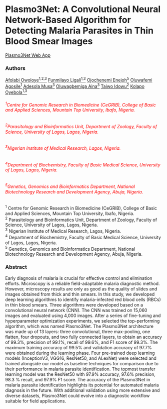 # Plasmo3Net: A Convolutional Neural Network-Based Algorithm for Detecting Malaria Parasites in Thin Blood Smear Images
[Plasmo3Net Web App](https://plasmo3net.streamlit.app)
### Authors
[Afolabi Owoloye<sup>1,2,3</sup>](https://www.linkedin.com/in/afolabi-owoloye-a1b8a5b5/)
[Funmilayo Ligali<sup>1,3</sup>](https://www.linkedin.com/in/samuel-olawale-olubode-6191a81aa/)
[Ojochenemi Enejoh<sup>5</sup>](https://www.linkedin.com/in/adewale-ogunleye-09029684/)
[Oluwafemi Agosile<sup>1</sup>](https://www.linkedin.com/in/samuel-olawale-olubode-6191a81aa/)
[Adesola Musa<sup>3</sup>](https://www.linkedin.com/in/adewale-ogunleye-09029684/)
[Oluwagbemiga Aina<sup>3</sup>](https://www.linkedin.com/in/adewale-ogunleye-09029684/)
[Taiwo Idowu<sup>2</sup>](https://scholar.google.com/citations?hl=en&user=ViS6ndQAAAAJ)
[Kolapo Oyebola<sup>1,3</sup>](https://www.linkedin.com/in/kolapo-oyebola-phd-67493836/)


<h6 style='color: red;'><sup>1</sup>Centre for Genomic Research in Biomedicine (CeGRIB), College of Basic and Applied Sciences, Mountain Top University, Ibafo, Nigeria.</h6>
<h6 style='color: red;'><sup>2</sup>Parasitology and Bioinformatics Unit, Department of Zoology, Faculty of Science, University of Lagos, Lagos, Nigeria.</h6>
<h6 style='color: red;'><sup>3</sup>Nigerian Institute of Medical Research, Lagos, Nigeria.</h6>
<h6 style='color: red;'><sup>4</sup>Department of Biochemistry, Faculty of Basic Medical Science, University of Lagos, Lagos, Nigeria.</h6>
<h6 style='color: red;'><sup>5</sup>Genetics, Genomics and Bioinformatics Department, National Biotechnology Research and Development Agency, Abuja, Nigeria.</h6>

<sup>1</sup> Centre for Genomic Research in Biomedicine (CeGRIB), College of Basic and Applied Sciences, Mountain Top University, Ibafo, Nigeria.<br>
<sup>2</sup> Parasitology and Bioinformatics Unit, Department of Zoology, Faculty of Science, University of Lagos, Lagos, Nigeria.<br>
<sup>3</sup> Nigerian Institute of Medical Research, Lagos, Nigeria.<br>
<sup>4</sup> Department of Biochemistry, Faculty of Basic Medical Science, University of Lagos, Lagos, Nigeria.<br>
<sup>5</sup> Genetics, Genomics and Bioinformatics Department, National Biotechnology Research and Development Agency, Abuja, Nigeria.<br>

### Abstract
Early diagnosis of malaria is crucial for effective control and elimination efforts. Microscopy is a reliable field-adaptable malaria diagnostic method. However, microscopy results are only as good as the quality of slides and images obtained from thick and thin smears. In this study, we developed deep learning algorithms to identify malaria-infected red blood cells (RBCs) in thin blood smears. Three algorithms were developed based on a convolutional neural network (CNN). The CNN was trained on 15,060 images and evaluated using 4,000 images. After a series of fine-tuning and hyperparameter optimization experiments, we selected the top-performing algorithm, which was named Plasmo3Net. The Plasmo3Net architecture was made up of 13 layers: three convolutional, three max-pooling, one flatten, four dropouts, and two fully connected layers, to obtain an accuracy of 99.3%, precision of 99.1%, recall of 99.6%, and F1 score of 99.3%. The maximum training accuracy of 99.5% and validation accuracy of 97.7% were obtained during the learning phase. Four pre-trained deep learning models (InceptionV3, VGG16, ResNet50, and ALexNet) were selected and trained alongside our model as baseline techniques for comparison due to their performance in malaria parasite identification. The topmost transfer learning model was the ResNet50 with 97.9% accuracy, 97.6% precision, 98.3 % recall, and 97.9% F1 score. The accuracy of the Plasmo3Net in malaria parasite identification highlights its potential for automated malaria diagnosis in the future. With additional validation using more extensive and diverse datasets, Plasmo3Net could evolve into a diagnostic workflow suitable for field applications.
